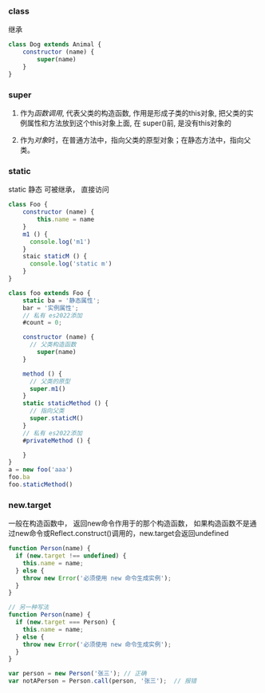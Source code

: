 
### class

继承
```js
class Dog extends Animal {
    constructor (name) {
        super(name)
    }
}
```



### super

1. 作为*函数调用*, 代表父类的构造函数, 作用是形成子类的this对象,  把父类的实例属性和方法放到这个this对象上面, 在 super()前, 是没有this对象的

2. 作为*对象*时，在普通方法中，指向父类的原型对象；在静态方法中，指向父类。


### static

static 静态 可被继承， 直接访问 

```js
class Foo {
    constructor (name) {
        this.name = name
    }
    m1 () {
      console.log('m1')
    }
    staic staticM () {
      console.log('static m')
    }
}

class foo extends Foo {
    static ba = '静态属性';
    bar = '实例属性';
    // 私有 es2022添加
    #count = 0;

    constructor (name) {
      // 父类构造函数
        super(name)
    }

    method () {
      // 父类的原型
      super.m1() 
    }
    static staticMethod () {
      // 指向父类
      super.staticM()
    }
    // 私有 es2022添加
    #privateMethod () {

    }
}
a = new foo('aaa')
foo.ba
foo.staticMethod()
```


### new.target

一般在构造函数中， 返回new命令作用于的那个构造函数，
如果构造函数不是通过new命令或Reflect.construct()调用的，new.target会返回undefined
```js
function Person(name) {
  if (new.target !== undefined) {
    this.name = name;
  } else {
    throw new Error('必须使用 new 命令生成实例');
  }
}

// 另一种写法
function Person(name) {
  if (new.target === Person) {
    this.name = name;
  } else {
    throw new Error('必须使用 new 命令生成实例');
  }
}

var person = new Person('张三'); // 正确
var notAPerson = Person.call(person, '张三');  // 报错
```